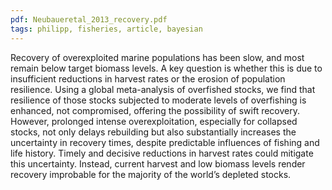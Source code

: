 ```yaml
---
pdf: Neubaueretal_2013_recovery.pdf
tags: philipp, fisheries, article, bayesian
---
```

Recovery of overexploited marine populations has been slow, and most remain below target biomass levels. A key question is whether this is due to insufficient reductions in harvest rates or the erosion of population resilience. Using a global meta-analysis of overfished stocks, we find that resilience of those stocks subjected to moderate levels of overfishing is enhanced, not compromised, offering the possibility of swift recovery. However, prolonged intense overexploitation, especially for collapsed stocks, not only delays rebuilding but also substantially increases the uncertainty in recovery times, despite predictable influences of fishing and life history. Timely and decisive reductions in harvest rates could mitigate this uncertainty. Instead, current harvest and low biomass levels render recovery improbable for the majority of the world’s depleted stocks.
